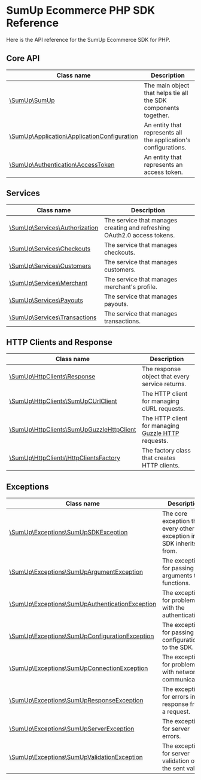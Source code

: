 # SumUp Ecommerce PHP SDK Reference

Here is the API reference for the SumUp Ecommerce SDK for PHP.

## Core API

| Class name | Description |
|---	     |---	       |
| [\SumUp\SumUp]() | The main object that helps tie all the SDK components together. |
| [\SumUp\Application\ApplicationConfiguration]() | An entity that represents all the application's configurations. |
| [\SumUp\Authentication\AccessToken]() | An entity that represents an access token. |

## Services

| Class name | Description |
|---	     |---	       |
| [\SumUp\Services\Authorization]() | The service that manages creating and refreshing OAuth2.0 access tokens. |
| [\SumUp\Services\Checkouts]() | The service that manages checkouts. |
| [\SumUp\Services\Customers]() | The service that manages customers. |
| [\SumUp\Services\Merchant]() | The service that manages merchant's profile. |
| [\SumUp\Services\Payouts]() | The service that manages payouts. |
| [\SumUp\Services\Transactions]() | The service that manages transactions. |

## HTTP Clients and Response

| Class name | Description |
|---	     |---	       |
| [\SumUp\HttpClients\Response]() | The response object that every service returns. |
| [\SumUp\HttpClients\SumUpCUrlClient]() | The HTTP client for managing cURL requests. |
| [\SumUp\HttpClients\SumUpGuzzleHttpClient]() | The HTTP client for managing [Guzzle HTTP](https://packagist.org/packages/guzzlehttp/guzzle) requests. |
| [\SumUp\HttpClients\HttpClientsFactory]() | The factory class that creates HTTP clients. |

## Exceptions

| Class name | Description |
|---	     |---	       |
| [\SumUp\Exceptions\SumUpSDKException]() | The core exception that every other exception in the SDK inherits from. |
| [\SumUp\Exceptions\SumUpArgumentException]() | The exception for passing bad arguments to functions. |
| [\SumUp\Exceptions\SumUpAuthenticationException]() | The exception for problems with the authentication. |
| [\SumUp\Exceptions\SumUpConfigurationException]() | The exception for passing bad configurations to the SDK. |
| [\SumUp\Exceptions\SumUpConnectionException]() | The exception for problems with network communication. |
| [\SumUp\Exceptions\SumUpResponseException]() | The exception for errors in the response from a request. |
| [\SumUp\Exceptions\SumUpServerException]() | The exception for server errors. |
| [\SumUp\Exceptions\SumUpValidationException]() | The exception for server validation of the sent values. |
